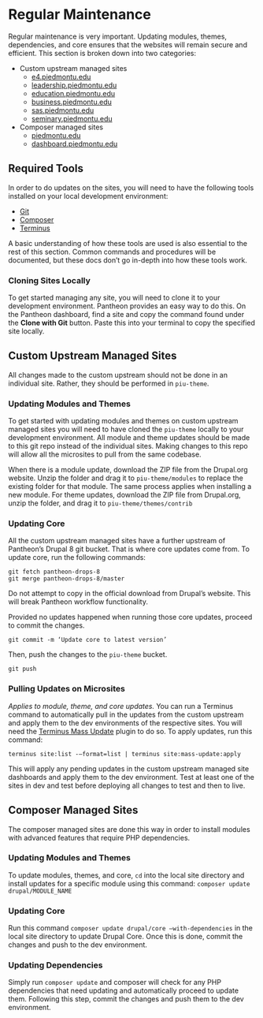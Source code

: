 # Regular Maintenance
Regular maintenance is very important. Updating modules, themes, dependencies, and core ensures that the websites will remain secure and efficient. This section is broken down into two categories:
- Custom upstream managed sites
	- [e4.piedmontu.edu](https://e4.piedmontu.edu)
	- [leadership.piedmontu.edu](https://leadership.piedmontu.edu)
	-  [education.piedmontu.edu](https://education.piedmontu.edu)
	- [business.piedmontu.edu](https://business.piedmontu.edu)
	- [sas.piedmontu.edu](https://sas.piedmontu.edu)
	- [seminary.piedmontu.edu](https://seminary.piedmontu.edu)
- Composer managed sites
	- [piedmontu.edu](https://piedmontu.edu)
	- [dashboard.piedmontu.edu](https://dashboard.piedmontu.edu)

## Required Tools
In order to do updates on the sites, you will need to have the following tools installed on your local development environment:
- [Git](https://git-scm.com/)
- [Composer](https://getcomposer.org/)
- [Terminus](https://pantheon.io/docs/terminus/install)

A basic understanding of how these tools are used is also essential to the rest of this section. Common commands and procedures will be documented, but these docs don’t go in-depth into how these tools work.

### Cloning Sites Locally
To get started managing any site, you will need to clone it to your development environment. Pantheon provides an easy way to do this. On the Pantheon dashboard, find a site and copy the command found under the **Clone with Git** button. Paste this into your terminal to copy the specified site locally.

## Custom Upstream Managed Sites
All changes made to the custom upstream should not be done in an individual site. Rather, they should be performed in `piu-theme`.
### Updating Modules and Themes
To get started with updating modules and themes on custom upstream managed sites you will need to have cloned the `piu-theme`  locally to your development environment. All module and theme updates should be made to this git repo instead of the individual sites. Making changes to this repo will allow all the microsites to pull from the same codebase.

When there is a module update, download the ZIP file from the Drupal.org website. Unzip the folder and drag it to `piu-theme/modules` to replace the existing folder for that module. The same process applies when installing a new module. For theme updates, download the ZIP file from Drupal.org, unzip the folder, and drag it to `piu-theme/themes/contrib`

### Updating Core
All the custom upstream managed sites have a further upstream of Pantheon’s Drupal 8 git bucket. That is where core updates come from. To update core, run the following commands:
```
git fetch pantheon-drops-8
git merge pantheon-drops-8/master
```
Do not attempt to copy in the official download from Drupal’s website. This will break Pantheon workflow functionality.

Provided no updates happened when running those core updates, proceed to commit the changes.
```
git commit -m ‘Update core to latest version’
```
Then, push the changes to the `piu-theme` bucket.
```
git push
```
### Pulling Updates on Microsites
*Applies to module, theme, and core updates.*
You can run a Terminus command to automatically pull in the updates from the custom upstream and apply them to the dev environments of the respective sites. You will need the [Terminus Mass Update](https://github.com/pantheon-systems/terminus-mass-update) plugin to do so. To apply updates, run this command:
```
terminus site:list -—format=list | terminus site:mass-update:apply
```
This will apply any pending updates in the custom upstream managed site dashboards and apply them to the dev environment. Test at least one of the sites in dev and test before deploying all changes to test and then to live.
## Composer Managed Sites
The composer managed sites are done this way in order to install modules with advanced features that require PHP dependencies.

### Updating Modules and Themes
To update modules, themes, and core, `cd` into the local site directory and install updates for a specific module using this command: `composer update drupal/MODULE_NAME`

### Updating Core
Run this command `composer update drupal/core —with-dependencies` in the local site directory to update Drupal Core. Once this is done, commit the changes and push to the dev environment.

### Updating Dependencies
Simply run `composer update` and composer will check for any PHP dependencies that need updating and automatically proceed to update them. Following this step, commit the changes and push them to the dev environment.